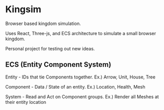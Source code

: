 # Kingsim

Browser based kingdom simulation.

Uses React, Three-js, and ECS architecture to simulate a small browser kingdom.

Personal project for testing out new ideas.

## ECS (Entity Component System)
Entity - IDs that tie Components together. Ex.) Arrow, Unit, House, Tree

Component - Data / State of an entity. Ex.) Location, Health, Mesh

System - Read and Act on Component groups. Ex.) Render all Meshes at their entity location